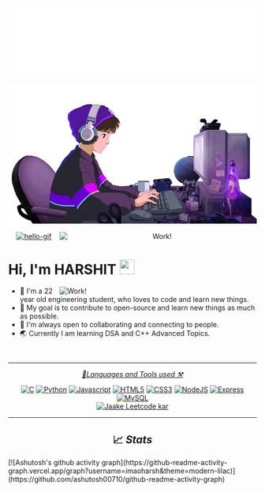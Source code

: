 ![Hello](docs/hello.svg)


<p align="center">
  <img  src="lofiboy.webp"/>
  
</p>

<!-- markdownlint-disable-next-line -->
<p align="center">
<a href="https://github.com/imaoharsh?tab=repositories" target="_blank" rel="noreferrer"><img src="readme.gif" alt="hello-gif"/></a>
<img align="right" alt="Work!" width="400" src="https://thumbs.gfycat.com/CheerySeparateGoldeneye-size_restricted.gif">
</p>

# Hi, I'm HARSHIT <img src="/hello.gif" width="30px" height="30px">
<p>

<img align="right" alt="Work!" width="400" src="https://thumbs.gfycat.com/CheerySeparateGoldeneye-size_restricted.gif">

* :wave: I'm a 22 year old engineering student, who loves to code and learn new things. <br>
* 🎯 My goal is to contribute to open-source and learn new things as much as possible.<br>
* 🤝 I'm always open to collaborating and connecting to people.<br>
* 🌏 Currently I am learning DSA and C++ Advanced Topics.
</p>
<br>

<hr>
<p align="center">
    <i><a href="https://github.com/imaoharsh?tab=repositories" target="_blank" rel="noreferrer">🔨Languages and Tools used ⚒</a></i>
    <p align="center">
        <a href="https://docs.microsoft.com/en-us/cpp/?view=msvc-170" target="_blank" rel="noreferrer"><img src="https://raw.githubusercontent.com/danielcranney/readme-generator/main/public/icons/skills/c-colored.svg" width="36" height="36" alt="C" /></a>
        <a href="https://www.python.org/" target="_blank" rel="noreferrer"><img src="https://raw.githubusercontent.com/danielcranney/readme-generator/main/public/icons/skills/python-colored.svg" width="36" height="36" alt="Python" /></a>
        <a href="https://developer.mozilla.org/en-US/docs/Web/JavaScript" target="_blank" rel="noreferrer"><img src="https://raw.githubusercontent.com/danielcranney/readme-generator/main/public/icons/skills/javascript-colored.svg" width="36" height="36" alt="Javascript" /></a>
        <a href="https://developer.mozilla.org/en-US/docs/Glossary/HTML5" target="_blank" rel="noreferrer"><img src="https://raw.githubusercontent.com/danielcranney/readme-generator/main/public/icons/skills/html5-colored.svg" width="36" height="36" alt="HTML5" /></a>
        <a href="https://www.w3.org/TR/CSS/#css" target="_blank" rel="noreferrer"><img src="https://raw.githubusercontent.com/danielcranney/readme-generator/main/public/icons/skills/css3-colored.svg" width="36" height="36" alt="CSS3" /></a>
        <a href="https://nodejs.org/en/" target="_blank" rel="noreferrer"><img src="https://raw.githubusercontent.com/danielcranney/readme-generator/main/public/icons/skills/nodejs-colored.svg" width="36" height="36" alt="NodeJS" /></a>
        <a href="https://expressjs.com/" target="_blank" rel="noreferrer"><img src="https://raw.githubusercontent.com/danielcranney/readme-generator/main/public/icons/skills/express-colored-dark.svg" width="36" height="36" alt="Express" /></a>
        <a href="https://www.mysql.com/" target="_blank" rel="noreferrer"><img src="https://raw.githubusercontent.com/danielcranney/readme-generator/main/public/icons/skills/mysql-colored.svg" width="36" height="36" alt="MySQL" /></a>
        <br>
         <a href="https://www.leetcode.com/" target="_blank" rel="noreferrer"><img src="https://raw.githubusercontent.com/rahuldkjain/github-profile-readme-generator/master/src/images/icons/Social/leet-code.svg" width="36" height="34" bottom-paddding="10" alt="Jaake Leetcode kar" /></a> 
        
    
</p>

<hr>

<h2 align="center">📈 <i>Stats</i></h2>
[![Ashutosh's github activity graph](https://github-readme-activity-graph.vercel.app/graph?username=imaoharsh&theme=modern-lilac)](https://github.com/ashutosh00710/github-readme-activity-graph)
